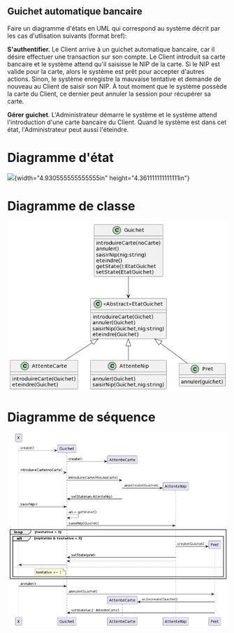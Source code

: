 ## Guichet automatique bancaire

Faire un diagramme d'états en UML qui correspond au système décrit par
les cas d'utlisation suivants (format bref):

**S'authentifier.** Le Client arrive à un guichet automatique bancaire,
car il désire effectuer une transaction sur son compte. Le Client
introduit sa carte bancaire et le système attend qu'il saisisse le NIP
de la carte. Si le NIP est valide pour la carte, alors le système est
prêt pour accepter d'autres actions. Sinon, le système enregistre la
mauvaise tentative et demande de nouveau au Client de saisir son NIP. À
tout moment que le système possède la carte du Client, ce dernier peut
annuler la session pour récupérer sa carte.

**Gérer guichet**. L'Administrateur démarre le système et le système
attend l'introduction d'une carte bancaire du Client. Quand le système
est dans cet état, l'Administrateur peut aussi l'éteindre.


# Diagramme d'état
![](http://www.plantuml.com/plantuml/img/ZP0n3i8m34NtdC9iW8IwTq15J2oeU-aGDHPOQbFakDofNACNmw52ZH03w__lszykWbYMeMjDjQrXjzl3GGIzEwgAa8ERniuo8vj4Nx3pgLI8l73l1c9yssRn8bdoz1IbWgL07DNAqnqUjYM7zHUSZaq2g_KIsTIGNJnwnYi5qMemZSqDcv-JFdTOxuTMqGn2pq8y5vsh_KkdZ4RYmtBTBKZUCPf2pVZ85m00){width="4.930555555555555in" height="4.361111111111111in"}

# Diagramme de classe

![](etat-guichet-automatique-bancaire/Diagramme%20de%20classe.png)


# Diagramme de séquence
![](etat-guichet-automatique-bancaire/diagramme%20de%20sequence.png)
